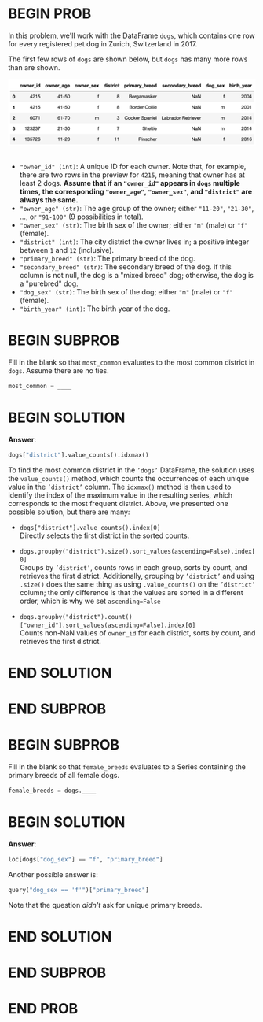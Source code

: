 # BEGIN PROB

In this problem, we'll work with the DataFrame `dogs`, which contains one row for every registered pet dog in Zurich, Switzerland in 2017.

The first few rows of `dogs` are shown below, but `dogs` has many more rows than are shown.

<center><img src="../../assets/images/disc02/disc02-p3-df.png" width=750></center>

<br>

- `"owner_id" (int)`: A unique ID for each owner. Note that, for example, there are two rows in the preview for `4215`, meaning that owner has at least 2 dogs. **Assume that if an `"owner_id"` appears in `dogs` multiple times, the corresponding `"owner_age"`, `"owner_sex"`, and `"district"` are always the same.**
- `"owner_age" (str)`: The age group of the owner; either `"11-20"`, `"21-30"`, ..., or `"91-100"` (9 possibilities in total).
- `"owner_sex" (str)`: The birth sex of the owner; either `"m"` (male) or `"f"` (female).
- `"district" (int)`: The city district the owner lives in; a positive integer between `1` and `12` (inclusive).
- `"primary_breed" (str)`: The primary breed of the dog.
- `"secondary_breed" (str)`: The secondary breed of the dog. If this column is not null, the dog is a "mixed breed" dog; otherwise, the dog is a "purebred" dog.
- `"dog_sex" (str)`: The birth sex of the dog; either `"m"` (male) or `"f"` (female).
- `"birth_year" (int)`: The birth year of the dog.


# BEGIN SUBPROB

Fill in the blank so that `most_common` evaluates to the most common
district in `dogs`. Assume there are no ties.

```py
most_common = ____
```

# BEGIN SOLUTION

**Answer**:

```py
dogs["district"].value_counts().idxmax()
```

To find the most common district in the `’dogs’` DataFrame, the solution uses the `value_counts()` method, which counts the occurrences of each unique value in the `’district’` column. The `idxmax()` method is then used to identify the index of the maximum value in the resulting series, which corresponds to the most frequent district. Above, we presented one possible solution, but there are many:

- `dogs["district"].value_counts().index[0]`  
   Directly selects the first district in the sorted counts.

- `dogs.groupby("district").size().sort_values(ascending=False).index[0]`  
   Groups by `’district’`, counts rows in each group, sorts by count, and retrieves the first district. Additionally, grouping by `’district’` and using `.size()` does the same thing as using `.value_counts()` on the `’district’` column; the only difference is that the values are sorted in a different order, which is why we set `ascending=False`

- `dogs.groupby("district").count()["owner_id"].sort_values(ascending=False).index[0]`  
   Counts non-NaN values of `owner_id` for each district, sorts by count, and retrieves the first district.

# END SOLUTION

# END SUBPROB

# BEGIN SUBPROB

Fill in the blank so that `female_breeds` evaluates to a Series
containing the primary breeds of all female dogs.

```py
female_breeds = dogs.____
```

# BEGIN SOLUTION

**Answer**:

```py
loc[dogs["dog_sex"] == "f", "primary_breed"]
```

Another possible answer is:

```py
query("dog_sex == 'f'")["primary_breed"]
```

Note that the question _didn't_ ask for unique primary breeds.

# END SOLUTION

# END SUBPROB

# END PROB